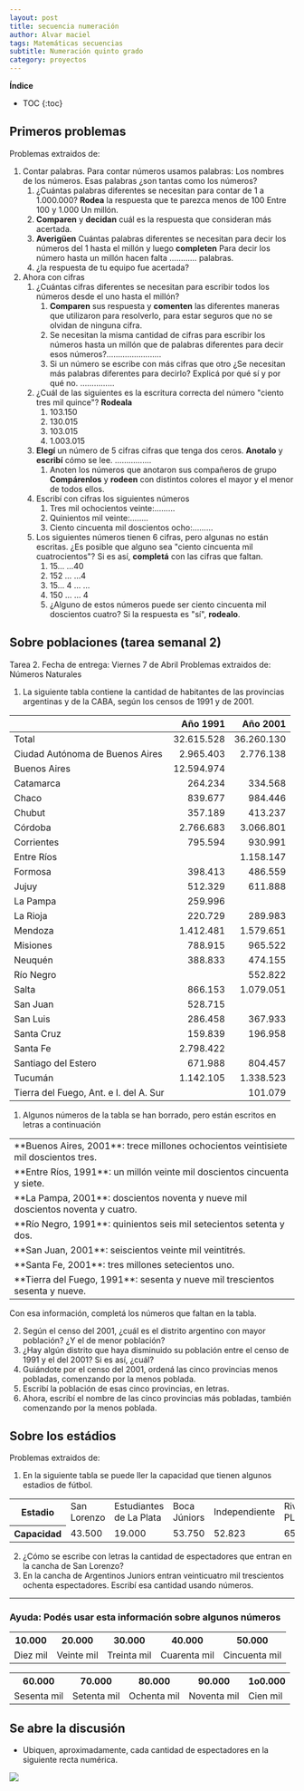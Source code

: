 ```yaml
---
layout: post
title: secuencia numeración
author: Alvar maciel
tags: Matemáticas secuencias
subtitle: Numeración quinto grado
category: proyectos
---
```


**Índice**

* TOC
{:toc}

## Primeros problemas
Problemas extraidos de:

1.  Contar palabras. Para contar números usamos palabras: Los nombres de los números. Esas palabras ¿son tantas como los números?
    1.  ¿Cuántas palabras diferentes se necesitan para contar de 1 a 1.000.000? **Rodea** la respuesta que te parezca
        menos de 100        Entre 100 y 1.000          Un millón.
    2.  **Comparen** y **decidan** cuál es la respuesta que consideran más acertada.
    3.  **Averigüen** Cuántas palabras diferentes se necesitan para decir los números del 1 hasta el millón y luego **completen**
        Para decir los número hasta un millón hacen falta &#x2026;&#x2026;&#x2026;&#x2026; palabras.
    4.  ¿la respuesta de tu equipo fue acertada?
2.  Ahora con cifras
    1.  ¿Cuántas cifras diferentes se necesitan para escribir todos los números desde el uno hasta el millón?
        1.  **Comparen** sus respuesta y **comenten** las diferentes maneras que utilizaron para resolverlo, para estar seguros que no se olvidan de ninguna cifra.
        2.  Se necesitan la misma cantidad de cifras para escribir los números hasta un millón que de palabras diferentes para decir esos números?&#x2026;&#x2026;&#x2026;&#x2026;&#x2026;&#x2026;&#x2026;&#x2026;
        3.  Si un número se escribe con más cifras que otro ¿Se necesitan más palabras diferentes para decirlo? Explicá por qué sí y por qué no. &#x2026;&#x2026;&#x2026;&#x2026;&#x2026;
    2.  ¿Cuál de las siguientes es la escritura correcta del número "ciento tres mil quince"? **Rodeala**
        1.  103.150
        2.  130.015
        3.  103.015
        4.  1.003.015
    3.  **Elegí** un número de 5 cifras cifras que tenga dos ceros. **Anotalo** y **escribí** cómo se lee. &#x2026;&#x2026;&#x2026;&#x2026;&#x2026;.
        1.  Anoten los números que anotaron sus compañeros de grupo **Compárenlos** y **rodeen** con distintos colores el mayor y el menor de todos ellos.
    4.  Escribí con cifras los siguientes números
        1.  Tres mil ochocientos veinte:&#x2026;&#x2026;&#x2026;
        2.  Quinientos mil veinte:&#x2026;&#x2026;..
        3.  Ciento cincuenta mil doscientos ocho:&#x2026;&#x2026;&#x2026;
    5.  Los siguientes números tienen 6 cifras, pero algunas no están escritas. ¿Es posible que alguno sea "ciento cincuenta mil cuatrocientos"? Si es así, **completá** con las cifras que faltan.
        1.  15&#x2026; &#x2026;40
        2.  152 &#x2026; &#x2026;4
        3.  15&#x2026; 4 &#x2026; &#x2026;
        4.  150 &#x2026; &#x2026; 4
        5.  ¿Alguno de estos números puede ser ciento cincuenta mil doscientos cuatro? Si la respuesta es "sí", **rodealo**.


## Sobre poblaciones (tarea semanal 2)
Tarea 2. Fecha de entrega: Viernes 7 de Abril
Problemas extraidos de:
Números Naturales

1. La siguiente tabla contiene la cantidad de habitantes de las provincias argentinas y de la CABA, según los censos de 1991 y de 2001.

||Año 1991|	Año 2001|
|:--|---:|---:|
|Total|	32.615.528|	36.260.130|
|Ciudad Autónoma de Buenos Aires|	2.965.403|	2.776.138|
|Buenos Aires	|12.594.974	| |
|Catamarca|	264.234|	334.568|
|Chaco	|839.677	|984.446|
|Chubut	|357.189|	413.237|
|Córdoba|	2.766.683|	3.066.801|
|Corrientes|	795.594	|930.991|
|Entre Ríos| |	1.158.147|
|Formosa	|398.413|	486.559|
|Jujuy	|512.329|	611.888|
|La Pampa|	259.996|	|
|La Rioja|	220.729	|289.983|
|Mendoza|	1.412.481	|1.579.651|
|Misiones|	788.915|	965.522|
|Neuquén|	388.833|	474.155|
|Río Negro| |	552.822|
|Salta|	866.153	|1.079.051|
|San Juan|	528.715|	|
|San Luis|	286.458	|367.933|
|Santa Cruz|	159.839|	196.958|
|Santa Fe|	2.798.422	| |
|Santiago del Estero|	671.988	|804.457|
|Tucumán|	1.142.105|	1.338.523|
|Tierra del Fuego, Ant. e I. del A. Sur|	|	101.079|

1. Algunos números de la tabla se han borrado, pero están escritos en letras a continuación

<table>
<tr>
<td>**Buenos Aires, 2001**: trece millones ochocientos veintisiete mil doscientos tres.</td>
</tr>
<tr>
<td>**Entre Ríos, 1991**: un millón veinte mil doscientos cincuenta y siete.</td>
</tr>
<tr>
<td>**La Pampa, 2001**: doscientos noventa y nueve mil doscientos noventa y cuatro.</td>
</tr>
<tr>
<td>**Río Negro, 1991**: quinientos seis mil setecientos setenta y dos.</td>
</tr>
<tr>
<td>**San Juan, 2001**: seiscientos veinte mil veintitrés.</td>
</tr>
<tr>
<td>**Santa Fe, 2001**: tres millones setecientos uno.</td>
</tr>
<tr>
<td>**Tierra del Fuego, 1991**: sesenta y nueve mil trescientos sesenta y nueve.</td>
</tr>
</table>

Con esa información, completá los números que faltan en la tabla.

2. Según el censo del 2001, ¿cuál es el distrito argentino con mayor población? ¿Y el de menor población?
3. ¿Hay algún distrito que haya disminuido su población entre el censo de 1991 y el del 2001? Si es así, ¿cuál?
4. Guiándote  por  el  censo  del  2001,  ordená  las  cinco  provincias  menos  pobladas,  comenzando  por  la menos poblada.
5. Escribí la población de esas cinco provincias, en letras.
6. Ahora, escribí el nombre de las cinco provincias más pobladas, también comenzando por la menos poblada.

## Sobre los estádios
Problemas extraidos de:

1. En la siguiente tabla se puede ller la capacidad que tienen algunos estadios de fútbol.


<table>
<tr>
<th>Estadio</th>
<td>San<br/>Lorenzo</td>
<td>Estudiantes<br/>de La Plata</td>
<td>Boca<br/>Júniors</td>
<td>Independiente</td>
<td>River<br/>PLate</td>
<td>Vélez<br/>Sarfield</td>
</tr>
<tr>
<th>Capacidad</th>
<td>43.500</td>
<td>19.000</td>
<td>53.750</td>
<td>52.823</td>
<td>65.645</td>
<td>50.000</td>
</tr>
</table>

2. ¿Cómo se escribe con letras la cantidad de espectadores que entran en la cancha de San Lorenzo?
3. En la cancha de Argentinos Juniors entran veinticuatro mil trescientos ochenta espectadores. Escribí esa cantidad usando números.

-----------
### Ayuda: Podés usar esta información sobre algunos números

<table>
<tr>
<th>10.000</th>
<th>20.000</th>
<th>30.000</th>
<th>40.000</th>
<th>50.000</th>
</tr>
<tr>
<td>Diez mil</td>
<td>Veinte mil</td>
<td>Treinta mil</td>
<td>Cuarenta mil</td>
<td>Cincuenta mil</td>
</tr>
</table>

<table>
<tr>
<th>60.000</th>
<th>70.000</th>
<th>80.000</th>
<th>90.000</th>
<th>1o0.000</th>
</tr>
<tr>
<td>Sesenta mil</td>
<td>Setenta mil</td>
<td>Ochenta mil</td>
<td>Noventa mil</td>
<td>Cien mil</td>
</tr>
</table>

## Se abre la discusión

- Ubiquen, aproximadamente, cada cantidad de espectadores en la siguiente recta numérica.

![](/home/alvar/git/pruebapp/img/tareas/RectaNumericaDiezMil.png)
